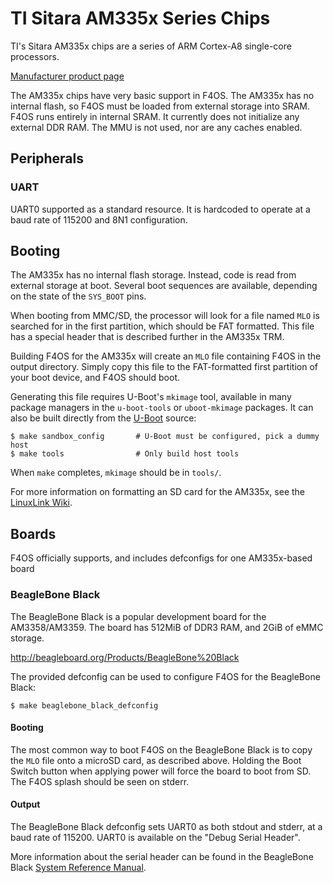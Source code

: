 TI Sitara AM335x Series Chips
=============================

TI's Sitara AM335x chips are a series of ARM Cortex-A8 single-core processors.

[Manufacturer product page](http://www.ti.com/lsds/ti/arm/sitara_arm_cortex_a_processor/sitara_arm_cortex_a8/am335x_arm_cortex_a8/products.page)

The AM335x chips have very basic support in F4OS.  The AM335x has no internal
flash, so F4OS must be loaded from external storage into SRAM.  F4OS runs
entirely in internal SRAM.  It currently does not initialize any external DDR
RAM.  The MMU is not used, nor are any caches enabled.

## Peripherals

### UART
UART0 supported as a standard resource.  It is hardcoded to operate at a baud
rate of 115200 and 8N1 configuration.

## Booting

The AM335x has no internal flash storage.  Instead, code is read from external
storage at boot.  Several boot sequences are available, depending on the state
of the `SYS_BOOT` pins.

When booting from MMC/SD, the processor will look for a file named `MLO` is
searched for in the first partition, which should be FAT formatted.  This file
has a special header that is described further in the AM335x TRM.

Building F4OS for the AM335x will create an `MLO` file containing F4OS in the
output directory.  Simply copy this file to the FAT-formatted first partition
of your boot device, and F4OS should boot.

Generating this file requires U-Boot's `mkimage` tool, available in many
package managers in the `u-boot-tools` or `uboot-mkimage` packages.  It can
also be built directly from the [U-Boot](http://www.denx.de/wiki/U-Boot) source:

    $ make sandbox_config       # U-Boot must be configured, pick a dummy host
    $ make tools                # Only build host tools

When `make` completes, `mkimage` should be in `tools/`.

For more information on formatting an SD card for the AM335x, see the
[LinuxLink Wiki](https://linuxlink.timesys.com/docs/gsg/beaglebone#SECTION00042000000000000000).

## Boards

F4OS officially supports, and includes defconfigs for one AM335x-based board

### BeagleBone Black

The BeagleBone Black is a popular development board for the AM3358/AM3359.
The board has 512MiB of DDR3 RAM, and 2GiB of eMMC storage.

http://beagleboard.org/Products/BeagleBone%20Black

The provided defconfig can be used to configure F4OS for the BeagleBone Black:

    $ make beaglebone_black_defconfig

#### Booting

The most common way to boot F4OS on the BeagleBone Black is to copy the `MLO`
file onto a microSD card, as described above.  Holding the Boot Switch button
when applying power will force the board to boot from SD.  The F4OS splash
should be seen on stderr.

#### Output

The BeagleBone Black defconfig sets UART0 as both stdout and stderr, at a baud
rate of 115200.  UART0 is available on the "Debug Serial Header".

More information about the serial header can be found in the BeagleBone Black
[System Reference Manual](https://github.com/CircuitCo/BeagleBone-Black/blob/master/BBB_SRM.pdf?raw=true).
